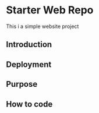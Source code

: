 # Starter Web Repo

This i a simple website project
## Introduction

## Deployment

## Purpose

## How to code